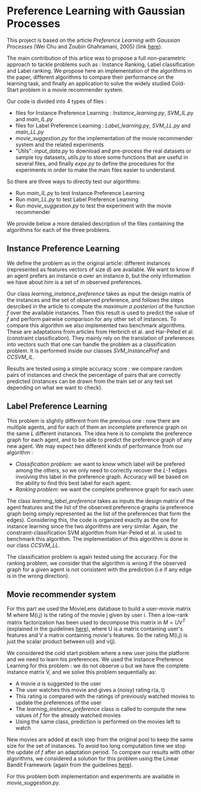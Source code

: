 # Preference Learning with Gaussian Processes 

This project is based on the article *Preference Learning with Gaussian Processes* (Wei Chu and Zoubin Ghahramani, 2005) 
(link [here](http://mlg.eng.cam.ac.uk/zoubin/papers/icml05chuwei-pl.pdf)).

The main contribution of this artice was to propose a full non-parametric approach to tackle problems such as : Instance Ranking,
Label classification and Label ranking. We propose here an implementation of the algorithms in the paper, different algorithms to
compare their performance on the learning task, and finally an application to solve the widely studied Cold-Start 
problem in a movie recommender system.
 
Our code is divided into 4 types of files :
* files for Instance Preference Learning : *Instance_learning.py*, *SVM_IL.py* and *main_IL.py* 
* files for Label Preference Learning : *Label_learning.py*, *SVM_LL.py* and *main_LL.py*
* *movie_suggestion.py* for the implementation of the movie recommender system and the related experiments
* "Utils": *input_data.py* to download and pre-process the real datasets or sample toy datasets, *utils.py* to store some
functions that are useful in several files, and finally *expe.py* to define the procedures for the experiments in 
order to make the main files easier to understand.

So there are three ways to directly test our algorithms:
* Run *main_IL.py* to test Instance Preference Learning
* Run *main_LL.py* to test Label Preference Learning
* Run *movie_suggestion.py* to test the experiment with the movie recommender

We provide below a more detailed description of the files containing the algorithms for each of the three problems.

## Instance Preference Learning

We define the problem as in the original article: different instances (represented as features vectors of size *d*) are available. We 
want to know if an agent prefers an instance *a* over an instance *b*, but the only information we have about him is a set of *m*
observed preferences. 

Our class *learning_instance_preference* takes as input the design matrix of the instances and the set of observed preference, and follows the steps desrcibed in the article to compute the *maximum a posteriori* of the function *f* over the available instances.
Then this result is used to predict the value of *f* and perform pairwise comparison for any other set of instances.
To compare this algorithm we also implemented two benchmark algorithms. These are adaptations from articles from Herbrich et al. and Har-Peled et al. (constraint classification). They mainly rely on the translation of preferences into vectors such that one can handle the problem as a classification problem. It is performed inside our classes *SVM_InstancePref* and *CCSVM_IL*.

Results are tested using a simple accuracy score : we compare random pairs of instances and check the percentage of pairs that 
are correctly predicted (instances can be drawn from the train set or any test set depending on what we want to check).

## Label Preference Learning

This problem is slightly different from the previous one : now there are multiple agents, and for each of them an incomplete preference 
graph on the same *L* different instances. The idea here is to complete the preference graph for each agent, and to be able to predict the
preference graph of any new agent. We may expect two different kinds of performance from our algorithm :
* *Classification problem*: we want to know which label will be prefered among the others, so we only need to correctly recover the *L-1*
edges involving this label in the preference graph. Accuracy will be based on the ability to find this best label for each agent.
* *Ranking problem*: we want the complete preference graph for each user.

The class *learning_label_preference* takes as inputs the design matrix of the agent features and the list of the observed preference graphs
 (a preference graph being simply represented as the list of the preferences that form the edges). Considering this, the code is organized 
exactly as the one for instance learning since the two algorithms are very similar.
Again, the constraint-classification SVM algorithm from Har-Peled et al. is used to benchmark this algorithm. The implementation of this algorithm is done in our class *CCSVM_LL*.

The classification problem is again tested using the accuracy. For the ranking problem, we consider that the algorithm is
 wrong if the observed graph for a given agent is not consistent with the prediction (i.e if any edge is in the wrong direction).

## Movie recommender system

For this part we used the MovieLens database to build a user-movie matrix M where M(i,j) is the rating of the movie j given by user i.
Then a low-rank matrix factorization has been used to decompose this matrix in $M=UV^T$ (explained in the guidelines [here](https://github.com/DBaudry/Preference_Learning/blob/master/Articles/homework%20Linear%20UCB%20MVA.pdf)), where U is a
matrix containing user's features and V a matrix containing movie's features. So the rating M(i,j) is just the scalar product between u(i)
 and v(j).

We considered the cold start problem where a new user joins the platform and we need to learn his preferences. We used the Instance
Preference Learning for this problem : we do not observe u but we have the complete instance matrix V, and we solve this problem sequentially as:
* A movie *a* is suggested to the user
* The user watches this movie and gives a (noisy) rating r(a, t)
* This rating is compared with the ratings of previously watched movies to update the preferences of the user
* The *learning_instance_preference* class is called to compute the new values of *f* for the already watched movies
* Using the same class, prediction is performed on the movies left to watch

New movies are added at each step from the original pool to keep the same size for the set of instances. To avoid too long computation time
we stop the update of *f* after an adaptation period. To compare our results with other algorithms, we considered a solution for this problem
using the Linear Bandit Framework (again from the guidelines [here](https://github.com/DBaudry/Preference_Learning/blob/master/Articles/homework%20Linear%20UCB%20MVA.pdf)).

For this problem both implementation and experiments are available in *movie_suggestion.py*.
